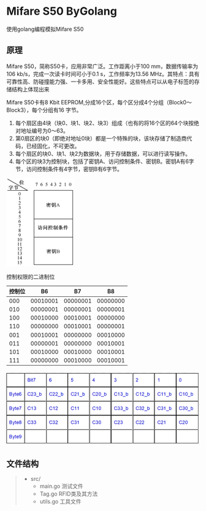 # Mifare S50 ByGolang

使用golang编程模拟Mifare S50

## 原理

Mifare S50，简称S50卡，应用非常广泛。工作距离小于100 mm，数据传输率为106 kb/s，完成一次读卡时间可小于0.1 s，工作频率为13.56
MHz。其特点：具有可靠性高、防碰撞能力强、一卡多用、安全性能好。这些特点可以从电子标签的存储结构上体现出来

Mifare S50卡有8 Kbit EEPROM,分成16个区，每个区分成4个分组（Block0～Block3），每个分组有16 字节。

1. 每个扇区由4块（块0、块1、块2、块3）组成（也有的将16个区的64个块按绝对地址编号为0～63。
2. 第0扇区的块0（即绝对地址0块）都是一个特殊的块，该块存储了制造商代码，已经固化，不可更改。
3. 每个扇区的块0、块1、块2为数据块，用于存储数据，可以进行读写操作。
4. 每个区的块3为控制块，包括了密钥A、访问控制条件、密钥B。密钥A有6字节，访问控制条件有4字节，密钥B有6字节。

![img.png](public/img.png)

控制权限的二进制位

| 控制位 | B6       | B7       | B8       |
|-----|----------|----------|----------|
| 000 | 00010001 | 00000001 | 00000000 |
| 010 | 00000001 | 00000001 | 00000001 |
| 100 | 00010000 | 00010001 | 00000000 |
| 110 | 00000000 | 00010001 | 00000001 |
| 001 | 00010001 | 00000000 | 00010000 |
| 011 | 00000001 | 00000000 | 00010001 |
| 101 | 00010000 | 00010000 | 00010001 |
| 111 | 00000000 | 00010000 | 00010001 |

![img.png](public/img2.png)

## 文件结构
> * src/
>   * main.go 测试文件
>   * Tag.go RFID类及其方法
>   * utils.go 工具文件